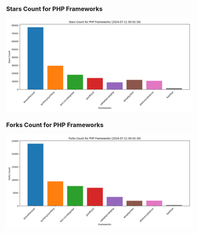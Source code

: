 ### Stars Count for PHP Frameworks

![Stars Chart](./archive/charts/20240711004234_stars_count.png)

### Forks Count for PHP Frameworks

![Forks Chart](./archive/charts/20240711004234_forks_count.png)

